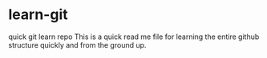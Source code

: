 # learn-git
quick git learn repo
This is a quick read me file for learning the entire github structure quickly and from the ground up.
